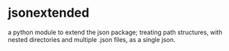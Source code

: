 # jsonextended
a python module to extend the json package; treating path structures, with nested directories and multiple .json files, as a single json.
